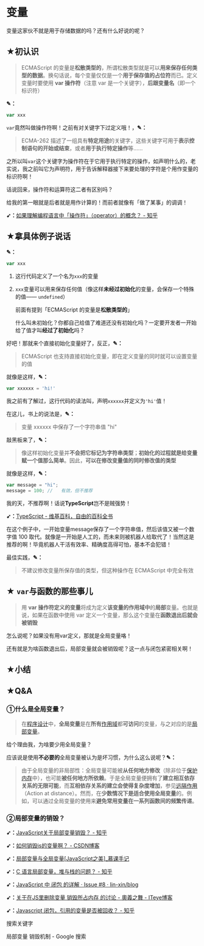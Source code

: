 # 变量

变量这家伙不就是用于存储数据的吗？还有什么好说的呢？

## ★初认识

> ECMAScript 的变量是**松散类型的**，所谓松散类型就是可以**用来保存任何类型的数据**。换句话说，每个变量仅仅是一个**用于保存值的占位符**而已。定义变量时要使用 **var 操作符**（注意 var 是一个关键字），**后跟变量名**（即一个标识符）

**✎：**

```js
var xxx
```

`var`竟然叫做操作符啊！之前有对关键字下过定义哦！，**✎：**

> ECMA-262 描述了一组具有**特定用途**的关键字，这些关键字可用于**表示控制语句的开始或结束**，或者**用于执行特定操作**等……

之所以叫`var`这个关键字为操作符在于它用于执行特定的操作，如声明什么的，老实说，我之前叫它为声明符，用于告诉解释器接下来要处理的字符是个用作变量的标识符啊！

话说回来，操作符和运算符这二者有区别吗？

给我的第一眼就是后者就是用作计算的！而前者就像有「做了某事」的调调！

**➹：**[如果理解编程语言中「操作符」（operator）的概念？ - 知乎](https://www.zhihu.com/question/34670236)

## ★拿具体例子说话

**✎：**

```js
var xxx
```

1. 这行代码定义了一个名为`xxx`的变量

2. `xxx`变量可以用来保存任何值（像这样**未经过初始化**的变量，会保存一个特殊的值—— `undefined`）

   前面有提到「ECMAScript 的变量是**松散类型的**」

   什么叫未初始化？你都自己给值了难道还没有初始化吗？一定要开发者一开始给了值才叫**经过了初始化**吗？

好吧！那就来个直接初始化变量好了，反正，**✎：**

> ECMAScript 也支持直接初始化变量，即在定义变量的同时就可以设置变量的值

就像是这样，**✎：**

```js
var xxxxxx = 'hi!'
```

我之前有了解过，这行代码的读法叫，声明`xxxxxx`并定义为`'hi'`值！

在这儿，书上的说法是，**✎：**

> 变量 xxxxxx 中保存了一个字符串值 "hi"

敲黑板来了，**✎：**

> 像这样初始化变量并**不会把它标记为字符串类型**；**初始化的过程就是给变量赋一个值那么简单**。因此，**可以在修改变量值的同时修改值的类型**

就像是这样，**✎：**

```js
var message = "hi";
message = 100; //   有效，但不推荐
```

我的天，不推荐啊！话说**TypeScript**岂不是贼强势！

**➹：**[TypeScript - 维基百科，自由的百科全书](https://zh.wikipedia.org/wiki/TypeScript)

在这个例子中，一开始变量message保存了一个字符串值，然后该值又被一个数字值 100 取代。就像是一开始是人工的，而未来则被机器人给取代了！当然这是推荐的啊！毕竟机器人干活有效率、精确度高得可怕，基本不会犯错！

最佳实践，**✎：**

> 不建议修改变量所保存值的类型，但这种操作在 ECMAScript 中完全有效

## ★ `var`与函数的那些事儿

> 用 **var 操作符定义的变量**将成为定义**该变量的作用域中**的**局部**变量。也就是说，如果在函数中使用 var 定义一个变量，那么这个变量在**函数退出后就会被销毁**

怎么说呢？如果没有用var定义，那就是全局变量咯！

还有就是为啥函数退出后，局部变量就会被销毁呢？这一点与闭包紧密相关啊！





## ★小结

## ★Q&A

### ①什么是全局变量？

> 在[程序设计](https://zh.wikipedia.org/wiki/%E7%A8%8B%E5%BA%8F%E8%AE%BE%E8%AE%A1)中，**全局变量**是在**所有**[作用域](https://zh.wikipedia.org/wiki/%E4%BD%9C%E7%94%A8%E5%9F%9F)都**可访问**的变量，与之对应的是[局部变量](https://zh.wikipedia.org/wiki/%E5%B1%80%E9%83%A8%E5%8F%98%E9%87%8F)。

给个理由我，为啥要少用全局变量？

应该说是使用**不必要的**全局变量被认为是坏习惯，为什么这么说呢？**✎：**

> 由于全局变量的非局部性：全局变量可能被**从任何地方修改**（除非位于[保护内存](https://zh.wikipedia.org/w/index.php?title=%E4%BF%9D%E6%8A%A4%E5%86%85%E5%AD%98&action=edit&redlink=1)中），也可能**被任何地方所依赖**。于是全局变量便拥有了**建立相互依存关系的无限可能**，而**互相依存关系的建立会使得复杂度增加**，参见[远隔作用](https://zh.wikipedia.org/wiki/%E8%BF%9C%E9%9A%94%E4%BD%9C%E7%94%A8_(%E8%AE%A1%E7%AE%97%E6%9C%BA%E7%A7%91%E5%AD%A6))（Action at distance）。然而，在**少数情况下是适合使用全局变量**的。例如，可以通过全局变量的使用来**避免常用变量在一系列函数间的频繁传递**。

### ②局部变量的销毁？

**➹：**[JavaScript关于局部变量销毁？ - 知乎](https://www.zhihu.com/question/56258547)

**➹：**[如何销毁js的变量啊？ - CSDN博客](https://blog.csdn.net/bigsea622/article/details/50781492)

**➹：**[局部变量与全局变量[JavaScript之美]_慕课手记](https://www.imooc.com/article/6393)

**➹：**[C 语言局部变量，堆与栈的问题？ - 知乎](https://www.zhihu.com/question/60415017)

**➹：**[JavaScript 中 闭包 的详解 · Issue #8 · lin-xin/blog](https://github.com/lin-xin/blog/issues/8)

**➹：**[关于在JS里删除变量 销毁所占内存 的讨论 - 奧義之舞 - ITeye博客](http://gaojianqi6.iteye.com/blog/1002280)

**➹：**[Javascript 闭包，引用的变量是否被回收？ - 知乎](https://www.zhihu.com/question/40678847)

搜索关键字

局部变量 销毁机制 - Google 搜索


